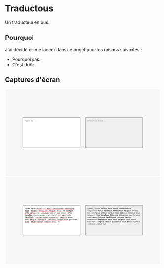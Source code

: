 # Traductous
Un traducteur en ous.

## Pourquoi
J'ai décidé de me lancer dans ce projet pour les raisons suivantes :
- Pourquoi pas.
- C'est drôle.

## Captures d'écran

<div align="center">
  <img src="screenshots/accueil.png" alt="Accueil" width="500">
  <img src="screenshots/traduction.png" alt="Traduction" width="500">
</div>
